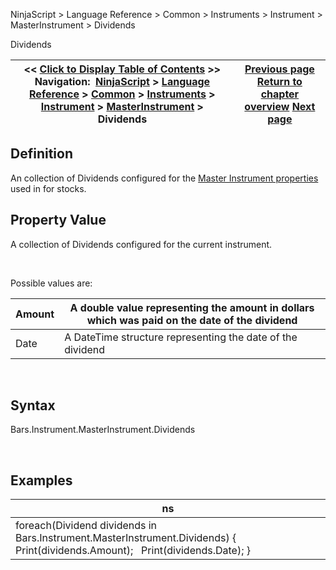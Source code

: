﻿


NinjaScript \> Language Reference \> Common \> Instruments \> Instrument \> MasterInstrument \> Dividends






















Dividends







| \<\< [Click to Display Table of Contents](dividends.md) \>\> **Navigation:**     [NinjaScript](ninjascript.md) \> [Language Reference](language_reference_wip.md) \> [Common](common.md) \> [Instruments](instruments_ninjascript.md) \> [Instrument](instrument.md) \> [MasterInstrument](masterinstrument.md) \> Dividends | [Previous page](masterinstrument_description.md) [Return to chapter overview](masterinstrument.md) [Next page](exchanges.md) |
| --- | --- |











## Definition


An collection of Dividends configured for the [Master Instrument properties](editing_instruments.md) used in for stocks.


## 


## Property Value


A collection of Dividends configured for the current instrument.


 


Possible values are:




| Amount | A double value representing the amount in dollars which was paid on the date of the dividend |
| --- | --- |
| Date | A DateTime structure representing the date of the dividend |



 


## Syntax


Bars.Instrument.MasterInstrument.Dividends


 


## Examples




| ns |
| --- |
| foreach(Dividend dividends in Bars.Instrument.MasterInstrument.Dividends) {    Print(dividends.Amount);    Print(dividends.Date); } |









